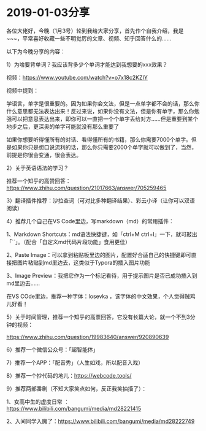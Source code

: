# 2019-01-03分享

各位大佬好，今晚（1月3号）轮到我给大家分享，首先作个自我介绍，我是~~~，平常喜好收藏一些不明觉厉的文章、视频、知乎回答什么的……

以下为今晚分享的内容：

1）为啥要背单词？我应该背多少个单词才能达到我想要的xxx效果？

视频：<https://www.youtube.com/watch?v=o7x18c2KZIY>

视频中提到：

学语言，单字是很重要的。因为如果你会文法，但是一点单字都不会的话，那么你什么意思都无法表达出来！反过来说，如果你没有文法，但是你有单字，那么你勉强可以把意思表达出来，即你可以一直把一个个单字丢给对方……但是重要到某个地步之后，更深奥的单字可能就没有那么重要了

如果你想要听得懂所有的对话、看得懂所有的书籍，那么你需要7000个单字。但是如果你只是想口说流利的话，那么你只需要2000个单字就可以做到了，当然，前提是你很会变通，很会表达。

2）关于英语语法的学习？

推荐一个知乎的高赞回答：<https://www.zhihu.com/question/21017663/answer/705259465>

3）翻译插件推荐：沙拉查词（可对比多种翻译结果）、彩云小译（让你可以双语阅读）

4）推荐几个自己在VS Code里边，写markdown（md）的常用插件：

1、Markdown Shortcuts：md语法快捷键，如「ctrl+M ctrl+I」一下，就可敲出 「``」。（配合「自定义md代码片段功能」食用更佳）

2、Paste Image：可以拿到粘贴板里边的图片，配置好合适自己的快捷键即可直接把图片粘贴到md里边去，这类似于Typora的插入图片功能

3、Image Preview：我把它作为一个标记看待，用于提示图片是否已成功插入到md里边去……

在VS COde里边，推荐一种字体：Iosevka ，该字体的中文效果，个人觉得贼鸡儿好看！

5）关于时间管理，推荐一个知乎的高票回答，它没有长篇大论，就一个不到3分钟的视频：

<https://www.zhihu.com/question/19983640/answer/920890639>

6）推荐一个微信公众号：「超智能体」

7）推荐一个APP：「配音秀」（人生如戏，所以配音入戏）

8）推荐一个抄代码的地儿：<https://webcode.tools/>

9）推荐两部番剧（不知大家笑点如何，反正我笑抽搐了）：

1、女高中生的虚度日常 ：<https://www.bilibili.com/bangumi/media/md28221415>

2、入间同学入魔了：<https://www.bilibili.com/bangumi/media/md28222749>
